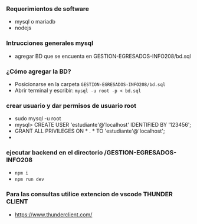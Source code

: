 ### Requerimientos de software
* mysql o mariadb
* nodejs


### Intrucciones generales mysql

* agregar BD que se encuenta en GESTION-EGRESADOS-INFO208/bd.sql
### **¿Cómo agregar la BD?**

* Posicionarse en la carpeta `GESTION-EGRESADOS-INFO208/bd.sql`
* Abrir terminal y escribir: `mysql -u root -p < bd.sql`

### crear usuario y dar permisos de usuario root
*   sudo mysql -u root
*   mysql> CREATE USER 'estudiante'@'localhost' IDENTIFIED BY '123456'; 
*   GRANT ALL PRIVILEGES ON * . * TO 'estudiante'@'localhost';
*   
    

### ejecutar backend en el directorio /GESTION-EGRESADOS-INFO208
* `npm i`
* `npm run dev` 


### Para las consultas utilice extencion de vscode THUNDER CLIENT
*   https://www.thunderclient.com/

